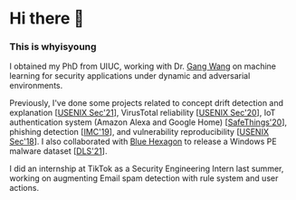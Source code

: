 # Hi there 👋

<!--
**whyisyoung/whyisyoung** is a ✨ _special_ ✨ repository because its `README.md` (this file) appears on your GitHub profile.

Here are some ideas to get you started:

- 🔭 I’m currently working on ...
- 🌱 I’m currently learning ...
- 👯 I’m looking to collaborate on ...
- 🤔 I’m looking for help with ...
- 💬 Ask me about ...
- 📫 How to reach me: ...
- 😄 Pronouns: ...
- ⚡ Fun fact: ...
-->

### This is whyisyoung

I obtained my PhD from UIUC, working with Dr. [Gang Wang](https://gangw.cs.illinois.edu/) on machine learning for security applications under dynamic and adversarial environments.

Previously, I've done some projects related to concept drift detection and explanation [[USENIX Sec'21](https://liminyang.web.illinois.edu/data/USENIX21_CADE.pdf)],  VirusTotal reliability [[USENIX Sec'20](https://liminyang.web.illinois.edu/data/USENIX20_VirusTotal.pdf)], IoT authentication system (Amazon Alexa and Google Home) [[SafeThings'20](https://liminyang.web.illinois.edu/data/SafeThings20_Alexa.pdf)], phishing detection [[IMC'19](https://liminyang.web.illinois.edu/data/IMC19_VirusTotal.pdf)], and vulnerability reproducibility [[USENIX Sec'18](https://liminyang.web.illinois.edu/data/USENIX18_VulReproduction.pdf)]. I also collaborated with [Blue Hexagon](https://bluehexagon.ai) to release a Windows PE malware dataset [[DLS'21](https://liminyang.web.illinois.edu/data/DLS21_BODMAS.pdf)].

I did an internship at TikTok as a Security Engineering Intern last summer, working on augmenting Email spam detection with rule system and user actions.
